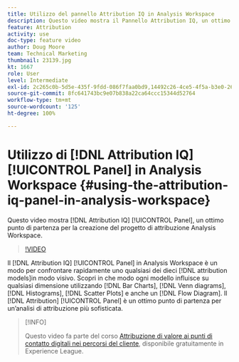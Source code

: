 ```yaml
---
title: Utilizzo del pannello Attribution IQ in Analysis Workspace
description: Questo video mostra il Pannello Attribution IQ, un ottimo punto di partenza per la creazione del progetto di attribuzione Analysis Workspace.
feature: Attribution
activity: use
doc-type: feature video
author: Doug Moore
team: Technical Marketing
thumbnail: 23139.jpg
kt: 1667
role: User
level: Intermediate
exl-id: 2c265c0b-5d5e-435f-9fdd-086f7faa0bd9,14492c26-4ce5-4f5a-b3e0-2605f59cfca9
source-git-commit: 8fc641743bc9e07b838a22ca64ccc15344d52764
workflow-type: tm+mt
source-wordcount: '125'
ht-degree: 100%

---
```


# Utilizzo di [!DNL Attribution IQ] [!UICONTROL Panel] in Analysis Workspace {#using-the-attribution-iq-panel-in-analysis-workspace}

Questo video mostra [!DNL Attribution IQ] [!UICONTROL Panel], un ottimo punto di partenza per la creazione del progetto di attribuzione Analysis Workspace.

>[!VIDEO](https://video.tv.adobe.com/v/23139/?quality=12&learn=on)

Il [!DNL Attribution IQ] [!UICONTROL Panel] in Analysis Workspace è un modo per confrontare rapidamente uno qualsiasi dei dieci [!DNL attribution models]in modo visivo. Scopri in che modo ogni modello influisce su qualsiasi dimensione utilizzando [!DNL Bar Charts], [!DNL Venn diagrams], [!DNL Histograms], [!DNL Scatter Plots] e anche un [!DNL Flow Diagram]. Il [!DNL Attribution] [!UICONTROL Panel] è un ottimo punto di partenza per un’analisi di attribuzione più sofisticata.

>[!INFO]
>
> Questo video fa parte del corso [Attribuzione di valore ai punti di contatto digitali nei percorsi del cliente](https://experienceleague.adobe.com/?recommended=Analytics-U-1-2020.2&amp;lang=it), disponibile gratuitamente in Experience League.